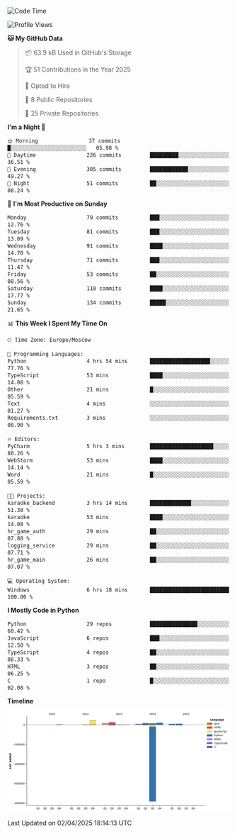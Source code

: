 <!--START_SECTION:waka-->
![Code Time](http://img.shields.io/badge/Code%20Time-643%20hrs%2024%20mins-blue)

![Profile Views](http://img.shields.io/badge/Profile%20Views-2-blue)

**🐱 My GitHub Data** 

> 📦 63.9 kB Used in GitHub's Storage 
 > 
> 🏆 51 Contributions in the Year 2025
 > 
> 💼 Opted to Hire
 > 
> 📜 8 Public Repositories 
 > 
> 🔑 25 Private Repositories 
 > 
**I'm a Night 🦉** 

```text
🌞 Morning                37 commits          █░░░░░░░░░░░░░░░░░░░░░░░░   05.98 % 
🌆 Daytime                226 commits         █████████░░░░░░░░░░░░░░░░   36.51 % 
🌃 Evening                305 commits         ████████████░░░░░░░░░░░░░   49.27 % 
🌙 Night                  51 commits          ██░░░░░░░░░░░░░░░░░░░░░░░   08.24 % 
```
📅 **I'm Most Productive on Sunday** 

```text
Monday                   79 commits          ███░░░░░░░░░░░░░░░░░░░░░░   12.76 % 
Tuesday                  81 commits          ███░░░░░░░░░░░░░░░░░░░░░░   13.09 % 
Wednesday                91 commits          ████░░░░░░░░░░░░░░░░░░░░░   14.70 % 
Thursday                 71 commits          ███░░░░░░░░░░░░░░░░░░░░░░   11.47 % 
Friday                   53 commits          ██░░░░░░░░░░░░░░░░░░░░░░░   08.56 % 
Saturday                 110 commits         ████░░░░░░░░░░░░░░░░░░░░░   17.77 % 
Sunday                   134 commits         █████░░░░░░░░░░░░░░░░░░░░   21.65 % 
```


📊 **This Week I Spent My Time On** 

```text
🕑︎ Time Zone: Europe/Moscow

💬 Programming Languages: 
Python                   4 hrs 54 mins       ███████████████████░░░░░░   77.76 % 
TypeScript               53 mins             ████░░░░░░░░░░░░░░░░░░░░░   14.08 % 
Other                    21 mins             █░░░░░░░░░░░░░░░░░░░░░░░░   05.59 % 
Text                     4 mins              ░░░░░░░░░░░░░░░░░░░░░░░░░   01.27 % 
Requirements.txt         3 mins              ░░░░░░░░░░░░░░░░░░░░░░░░░   00.90 % 

🔥 Editors: 
PyCharm                  5 hrs 3 mins        ████████████████████░░░░░   80.26 % 
WebStorm                 53 mins             ████░░░░░░░░░░░░░░░░░░░░░   14.14 % 
Word                     21 mins             █░░░░░░░░░░░░░░░░░░░░░░░░   05.59 % 

🐱‍💻 Projects: 
karaoke_backend          3 hrs 14 mins       █████████████░░░░░░░░░░░░   51.38 % 
karaoke                  53 mins             ████░░░░░░░░░░░░░░░░░░░░░   14.08 % 
hr_game_auth             29 mins             ██░░░░░░░░░░░░░░░░░░░░░░░   07.80 % 
logging_service          29 mins             ██░░░░░░░░░░░░░░░░░░░░░░░   07.71 % 
hr_game_main             26 mins             ██░░░░░░░░░░░░░░░░░░░░░░░   07.07 % 

💻 Operating System: 
Windows                  6 hrs 18 mins       █████████████████████████   100.00 % 
```

**I Mostly Code in Python** 

```text
Python                   29 repos            ███████████████░░░░░░░░░░   60.42 % 
JavaScript               6 repos             ███░░░░░░░░░░░░░░░░░░░░░░   12.50 % 
TypeScript               4 repos             ██░░░░░░░░░░░░░░░░░░░░░░░   08.33 % 
HTML                     3 repos             ██░░░░░░░░░░░░░░░░░░░░░░░   06.25 % 
C                        1 repo              █░░░░░░░░░░░░░░░░░░░░░░░░   02.08 % 
```



**Timeline**

![Lines of Code chart](https://raw.githubusercontent.com/adlemx/adlemx/main/assets/bar_graph.png)


 Last Updated on 02/04/2025 18:14:13 UTC
<!--END_SECTION:waka-->
